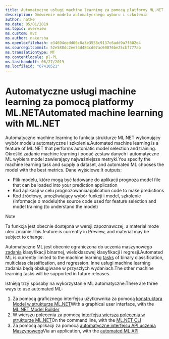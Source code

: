 ```yaml
---
title: Automatyczne usługi machine learning za pomocą platformy ML.NET
description: Omówienie modelu automatycznego wyboru i szkolenia
author: natke
ms.date: 05/01/2019
ms.topic: overview
ms.custom: mvc
ms.author: nakersha
ms.openlocfilehash: e34694eedd06c0a3e3558c9137c6add9a7f802e4
ms.sourcegitcommit: 52e588dc2ee74d484cd07ac60076be25cbf777ab
ms.translationtype: MT
ms.contentlocale: pl-PL
ms.lasthandoff: 06/27/2019
ms.locfileid: "67410521"
---
```

# <a name="automated-machine-learning-with-mlnet"></a><span data-ttu-id="eba77-103">Automatyczne usługi machine learning za pomocą platformy ML.NET</span><span class="sxs-lookup"><span data-stu-id="eba77-103">Automated machine learning with ML.NET</span></span>

<span data-ttu-id="eba77-104">Automatyczne machine learning to funkcja strukturze ML.NET wykonujący wybór modelu automatyczne i szkolenia.</span><span class="sxs-lookup"><span data-stu-id="eba77-104">Automated machine learning is a feature of ML.NET that performs automatic model selection and training.</span></span> <span data-ttu-id="eba77-105">Określić zadanie machine learning i podać zestaw danych i automatyczne ML wybiera model zawierający najważniejsze metryki.</span><span class="sxs-lookup"><span data-stu-id="eba77-105">You specify the machine learning task and supply a dataset, and automated ML chooses the model with the best metrics.</span></span> <span data-ttu-id="eba77-106">Dane wyjściowe:</span><span class="sxs-lookup"><span data-stu-id="eba77-106">It outputs:</span></span>
- <span data-ttu-id="eba77-107">Plik modelu, które mogą być ładowane do aplikacji prognoz</span><span class="sxs-lookup"><span data-stu-id="eba77-107">a model file that can be loaded into your prediction application</span></span>
- <span data-ttu-id="eba77-108">Kod aplikacji w celu prognozowania</span><span class="sxs-lookup"><span data-stu-id="eba77-108">application code to make predictions</span></span>
- <span data-ttu-id="eba77-109">Kod źródłowy, umożliwiający wybór funkcji i model, szkolenie (informacje o modelu)</span><span class="sxs-lookup"><span data-stu-id="eba77-109">the source code used for feature selection and model training (to understand the model)</span></span>

> [!NOTE]
> <span data-ttu-id="eba77-110">Ta funkcja jest obecnie dostępna w wersji zapoznawczej, a materiał może ulec zmianie.</span><span class="sxs-lookup"><span data-stu-id="eba77-110">This feature is currently in Preview, and material may be subject to change.</span></span> 

<span data-ttu-id="eba77-111">Automatyczne ML jest obecnie ograniczona do uczenia maszynowego [zadania](resources/tasks.md) klasyfikacji binarnej, wieloklasowej klasyfikacji i regresji.</span><span class="sxs-lookup"><span data-stu-id="eba77-111">Automated ML is currently limited to the machine learning [tasks](resources/tasks.md) of binary classification, multiclass classification, and regression.</span></span> <span data-ttu-id="eba77-112">Inne usługi machine learning zadania będą obsługiwane w przyszłych wydaniach.</span><span class="sxs-lookup"><span data-stu-id="eba77-112">The other machine learning tasks will be supported in future releases.</span></span>

<span data-ttu-id="eba77-113">Istnieją trzy sposoby na wykorzystanie ML automatyczne:</span><span class="sxs-lookup"><span data-stu-id="eba77-113">There are three ways to use automated ML:</span></span>
1. <span data-ttu-id="eba77-114">Za pomocą graficznego interfejsu użytkownika za pomocą [konstruktora Model w strukturze ML.NET](automate-training-with-model-builder.md)</span><span class="sxs-lookup"><span data-stu-id="eba77-114">With a graphical user interface, with the [ML.NET Model Builder](automate-training-with-model-builder.md)</span></span>
1. <span data-ttu-id="eba77-115">W wierszu polecenia za pomocą [interfejsu wiersza polecenia w strukturze ML.NET](automate-training-with-cli.md)</span><span class="sxs-lookup"><span data-stu-id="eba77-115">On the command line, with the [ML.NET CLI](automate-training-with-cli.md)</span></span>
1. <span data-ttu-id="eba77-116">Za pomocą aplikacji za pomocą [automatyczne interfejsu API uczenia Maszynowego](how-to-guides/how-to-use-the-automl-api.md)</span><span class="sxs-lookup"><span data-stu-id="eba77-116">Via an application, with the [automated ML API](how-to-guides/how-to-use-the-automl-api.md)</span></span>
